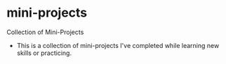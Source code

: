 # mini-projects
Collection of Mini-Projects

- This is a collection of mini-projects I've completed while learning new skills or practicing.